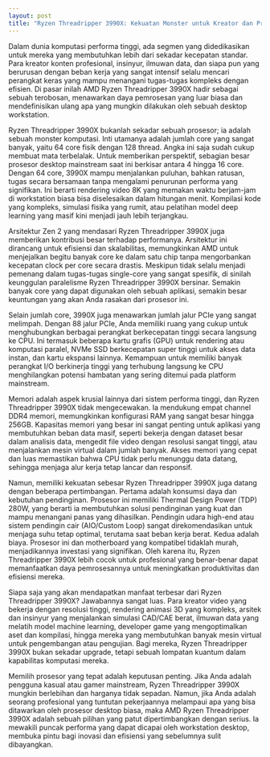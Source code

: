 ```yaml
---
layout: post
title: "Ryzen Threadripper 3990X: Kekuatan Monster untuk Kreator dan Profesional"
---
```


Dalam dunia komputasi performa tinggi, ada segmen yang didedikasikan untuk mereka yang membutuhkan lebih dari sekadar kecepatan standar. Para kreator konten profesional, insinyur, ilmuwan data, dan siapa pun yang berurusan dengan beban kerja yang sangat intensif selalu mencari perangkat keras yang mampu menangani tugas-tugas kompleks dengan efisien. Di pasar inilah AMD Ryzen Threadripper 3990X hadir sebagai sebuah terobosan, menawarkan daya pemrosesan yang luar biasa dan mendefinisikan ulang apa yang mungkin dilakukan oleh sebuah desktop workstation.

Ryzen Threadripper 3990X bukanlah sekadar sebuah prosesor; ia adalah sebuah monster komputasi. Inti utamanya adalah jumlah core yang sangat banyak, yaitu 64 core fisik dengan 128 thread. Angka ini saja sudah cukup membuat mata terbelalak. Untuk memberikan perspektif, sebagian besar prosesor desktop mainstream saat ini berkisar antara 4 hingga 16 core. Dengan 64 core, 3990X mampu menjalankan puluhan, bahkan ratusan, tugas secara bersamaan tanpa mengalami penurunan performa yang signifikan. Ini berarti rendering video 8K yang memakan waktu berjam-jam di workstation biasa bisa diselesaikan dalam hitungan menit. Kompilasi kode yang kompleks, simulasi fisika yang rumit, atau pelatihan model deep learning yang masif kini menjadi jauh lebih terjangkau.

Arsitektur Zen 2 yang mendasari Ryzen Threadripper 3990X juga memberikan kontribusi besar terhadap performanya. Arsitektur ini dirancang untuk efisiensi dan skalabilitas, memungkinkan AMD untuk menjejalkan begitu banyak core ke dalam satu chip tanpa mengorbankan kecepatan clock per core secara drastis. Meskipun tidak selalu menjadi pemenang dalam tugas-tugas single-core yang sangat spesifik, di sinilah keunggulan paralelisme Ryzen Threadripper 3990X bersinar. Semakin banyak core yang dapat digunakan oleh sebuah aplikasi, semakin besar keuntungan yang akan Anda rasakan dari prosesor ini.

Selain jumlah core, 3990X juga menawarkan jumlah jalur PCIe yang sangat melimpah. Dengan 88 jalur PCIe, Anda memiliki ruang yang cukup untuk menghubungkan berbagai perangkat berkecepatan tinggi secara langsung ke CPU. Ini termasuk beberapa kartu grafis (GPU) untuk rendering atau komputasi paralel, NVMe SSD berkecepatan super tinggi untuk akses data instan, dan kartu ekspansi lainnya. Kemampuan untuk memiliki banyak perangkat I/O berkinerja tinggi yang terhubung langsung ke CPU menghilangkan potensi hambatan yang sering ditemui pada platform mainstream.

Memori adalah aspek krusial lainnya dari sistem performa tinggi, dan Ryzen Threadripper 3990X tidak mengecewakan. Ia mendukung empat channel DDR4 memori, memungkinkan konfigurasi RAM yang sangat besar hingga 256GB. Kapasitas memori yang besar ini sangat penting untuk aplikasi yang membutuhkan beban data masif, seperti bekerja dengan dataset besar dalam analisis data, mengedit file video dengan resolusi sangat tinggi, atau menjalankan mesin virtual dalam jumlah banyak. Akses memori yang cepat dan luas memastikan bahwa CPU tidak perlu menunggu data datang, sehingga menjaga alur kerja tetap lancar dan responsif.

Namun, memiliki kekuatan sebesar Ryzen Threadripper 3990X juga datang dengan beberapa pertimbangan. Pertama adalah konsumsi daya dan kebutuhan pendinginan. Prosesor ini memiliki Thermal Design Power (TDP) 280W, yang berarti ia membutuhkan solusi pendinginan yang kuat dan mampu menangani panas yang dihasilkan. Pendingin udara high-end atau sistem pendingin cair (AIO/Custom Loop) sangat direkomendasikan untuk menjaga suhu tetap optimal, terutama saat beban kerja berat. Kedua adalah biaya. Prosesor ini dan motherboard yang kompatibel tidaklah murah, menjadikannya investasi yang signifikan. Oleh karena itu, Ryzen Threadripper 3990X lebih cocok untuk profesional yang benar-benar dapat memanfaatkan daya pemrosesannya untuk meningkatkan produktivitas dan efisiensi mereka.

Siapa saja yang akan mendapatkan manfaat terbesar dari Ryzen Threadripper 3990X? Jawabannya sangat luas. Para kreator video yang bekerja dengan resolusi tinggi, rendering animasi 3D yang kompleks, arsitek dan insinyur yang menjalankan simulasi CAD/CAE berat, ilmuwan data yang melatih model machine learning, developer game yang mengoptimalkan aset dan kompilasi, hingga mereka yang membutuhkan banyak mesin virtual untuk pengembangan atau pengujian. Bagi mereka, Ryzen Threadripper 3990X bukan sekadar upgrade, tetapi sebuah lompatan kuantum dalam kapabilitas komputasi mereka.

Memilih prosesor yang tepat adalah keputusan penting. Jika Anda adalah pengguna kasual atau gamer mainstream, Ryzen Threadripper 3990X mungkin berlebihan dan harganya tidak sepadan. Namun, jika Anda adalah seorang profesional yang tuntutan pekerjaannya melampaui apa yang bisa ditawarkan oleh prosesor desktop biasa, maka AMD Ryzen Threadripper 3990X adalah sebuah pilihan yang patut dipertimbangkan dengan serius. Ia mewakili puncak performa yang dapat dicapai oleh workstation desktop, membuka pintu bagi inovasi dan efisiensi yang sebelumnya sulit dibayangkan.
